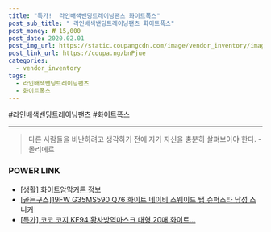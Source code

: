 ```yaml
--- 
title: "특가!  라인배색밴딩트레이닝팬츠 화이트폭스" 
post_sub_title: " 라인배색밴딩트레이닝팬츠 화이트폭스" 
post_money: ₩ 15,000 
post_date: 2020.02.01 
post_img_url: https://static.coupangcdn.com/image/vendor_inventory/images/2019/03/26/15/3/f66bb1c2-f376-4089-a3ea-4f7cebe1a2c6.jpg 
post_link_url: https://coupa.ng/bnPjue 
categories: 
  - vendor_inventory 
tags: 
  - 라인배색밴딩트레이닝팬츠 
  - 화이트폭스 
--- 
```

  #라인배색밴딩트레이닝팬츠 #화이트폭스 
<hr> 

> 다른 사람들을 비난하려고 생각하기 전에 자기 자신을 충분히 살펴보아야 한다. - 몰리에르 


### POWER LINK

* <a href="https://blog.naver.com/santokki14/221766353399" target="_blank"> [생활] 화이트암막커튼 정보 </a>
* <a href="https://blog.naver.com/sakai111/221783582441" target="_blank">[골든구스]19FW G35MS590 Q76 화이트 네이비 스웨이드 탭 슈퍼스타 남성 스니커</a>
* <a href="https://blog.naver.com/santokki14/221790932786" target="_blank">[특가] 코코 코지 KF94 황사방역마스크 대형 20매 화이트...</a>
